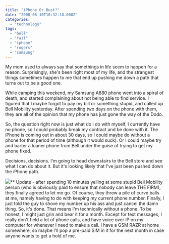 ```yaml
---
title: "iPhone Or Bust?"
date: "2008-06-10T10:32:18.000Z"
categories: 
  - "technology"
tags: 
  - "bell"
  - "fail"
  - "iphone"
  - "rogers"
  - "samsung"
---
```


My mom used to always say that somethings in life seem to happen for a reason. Surprisingly, she's been right most of my life, and the strangest things sometimes happen to me that end up pushing me down a path that turns out to be a good one.

While camping this weekend, my Samsung A880 phone went into a spiral of death, and started complaining about not being able to find service. I figured that I maybe forgot to pay my bill or something stupid, and called up Bell Mobility yesterday. After spending two days on the phone with them, they are all of the opinion that my phone has just gone the way of the Dodo.

So, the question right now is just what do I do with myself. I currently have no phone, so I could probably break my contract and be done with it. The iPhone is coming out in about 30 days, so I could maybe do without a phone for that period of time (although it would suck). Or I could maybe try and barter a loaner phone from Bell under the guise of trying to get my phone fixed.

Decisions, decisions. I'm going to head downstairs to the Bell store and see what I can do about it. But it's looking likely that I've just been pushed down the iPhone path.

![](images/B00003CXA1.01.LZZZZZZZ.jpg)\*\* Update - after spending 10 minutes yelling at some stupid Bell Mobility person (who is obviously paid to ensure that nobody can leave THE FIRM), they finally agreed to let me go. Of course, they threw a pile of curve balls at me, namely having to do with keeping my current phone number. Finally, I just told the guy to shove my number up his ass and just cancel the damn thing. So, it's done. That means I'm technically without a phone. To be honest, I might just grin and bear it for a month. Except for text messages, I really don't field a lot of phone calls, and have voice over IP on my computer for whenever I need to make a call. I have a GSM RAZR at home somewhere, so maybe I'll pop a pre-paid SIM in it for the next month in case anyone wants to get a hold of me.
